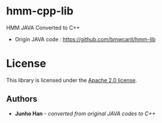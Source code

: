 # hmm-cpp-lib
HMM JAVA Converted to C++

- Origin JAVA code : https://github.com/bmwcarit/hmm-lib

# License

This library is licensed under the [Apache 2.0 license](http://www.apache.org/licenses/LICENSE-2.0.html).

## Authors

* **Junho Han** - *converted from original JAVA codes to C++*
